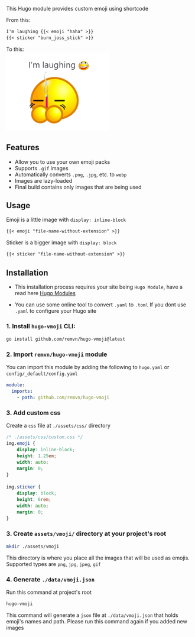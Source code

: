 This Hugo module provides custom emoji using shortcode 

From this: 
```markdown
I'm laughing {{< emoji "haha" >}}
{{< sticker "burn_joss_stick" >}}
```

To this:  
![Example](images/example.png) 

## Features 

- Allow you to use your own emoji packs
- Supports `.gif` images
- Automatically converts `.png`, `.jpg`, etc. to `webp`
- Images are lazy-loaded
- Final build contains only images that are being used

## Usage

Emoji is a little image with `display: inline-block`
```markdown
{{< emoji "file-name-without-extension" >}}
```

Sticker is a bigger image with `display: block` 
```markdown
{{< sticker "file-name-without-extension" >}}
```

## Installation

- This installation process requires your site being `Hugo Module`,
have a read here [Hugo Modules](https://gohugo.io/hugo-modules/use-modules/)

- You can use some online tool to convert `.yaml` to `.toml`
If you dont use `.yaml` to configure your Hugo site

### 1. Install `hugo-vmoji` CLI:

```bash
go install github.com/remvn/hugo-vmoji@latest
```

### 2. Import `remvn/hugo-vmoji` module

You can import this module by adding the following to `hugo.yaml`
or `config/_default/config.yaml`

```yaml
module:
  imports:
    - path: github.com/remvn/hugo-vmoji
```

### 3. Add custom css 

Create a `css` file at `./assets/css/` directory

```css
/* ./assets/css/custom.css */
img.emoji {
    display: inline-block;
    height: 1.25em;
    width: auto;
    margin: 0;
}

img.sticker {
    display: block;
    height: 6rem;
    width: auto;
    margin: 0;
}
```

### 3. Create `assets/vmoji/` directory at your project's root

```bash
mkdir ./assets/vmoji
```
This directory is where you place all the images that will be used as emojis.
Supported types are `png`, `jpg`, `jpeg`, `gif` 

### 4. Generate `./data/vmoji.json`

Run this command at project's root
```bash
hugo-vmoji
```
This command will generate a `json` file at `./data/vmoji.json`
that holds emoji's names and path. Please run this command again 
if you added new images
